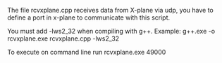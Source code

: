 The file rcvxplane.cpp receives data from X-plane via udp, you have to define a port in x-plane to communicate with this script.   


You must add -lws2_32 when compiling with g++. 
Example:
g++.exe -o rcvxplane.exe rcvxplane.cpp -lws2_32

To execute on command line run 
rcvxplane.exe 49000
